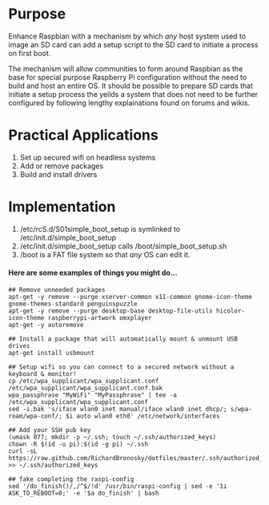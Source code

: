 # Purpose

Enhance Raspbian with a mechanism by which *any* host system used to image an SD card can add a setup script to the SD card to initiate a process on first boot.

The mechanism will allow communities to form around Raspbian as the base for special purpose Raspberry Pi configuration without the need to build and host an entire OS. It should be possible to prepare SD cards that initiate a setup process the yeilds a system that does not need to be further configured by following lengthy explainations found on forums and wikis.

# Practical Applications

1. Set up secured wifi on headless systems
2. Add or remove packages
3. Build and install drivers

# Implementation

1. /etc/rcS.d/S01simple_boot_setup is symlinked to /etc/init.d/simple_boot_setup
2. /etc/init.d/simple_boot_setup calls /boot/simple_boot_setup.sh
3. /boot is a FAT file system so that *any* OS can edit it.

#### Here are some examples of things you might do...

    ## Remove unneeded packages
    apt-get -y remove --purge xserver-common x11-common gnome-icon-theme gnome-themes-standard penguinspuzzle
    apt-get -y remove --purge desktop-base desktop-file-utils hicolor-icon-theme raspberrypi-artwork omxplayer
    apt-get -y autoremove
    
    ## Install a package that will automatically mount & unmount USB drives
    apt-get install usbmount
    
    ## Setup wifi so you can connect to a secured network without a keyboard & monitor!
    cp /etc/wpa_supplicant/wpa_supplicant.conf /etc/wpa_supplicant/wpa_supplicant.conf.bak
    wpa_passphrase "MyWiFi" "MyPassphrase" | tee -a /etc/wpa_supplicant/wpa_supplicant.conf
    sed -i.bak 's/iface wlan0 inet manual/iface wlan0 inet dhcp/; s/wpa-roam/wpa-conf/; $i auto wlan0 eth0' /etc/network/interfaces

    ## Add your SSH pub key
    (umask 077; mkdir -p ~/.ssh; touch ~/.ssh/authorized_keys)
    chown -R $(id -u pi):$(id -g pi) ~/.ssh
    curl -sL https://raw.github.com/RichardBronosky/dotfiles/master/.ssh/authorized_keys >> ~/.ssh/authorized_keys

    ## fake completing the raspi-config
    sed '/do_finish()/,/^$/!d' /usr/bin/raspi-config | sed -e '1i ASK_TO_REBOOT=0;' -e '$a do_finish' | bash
